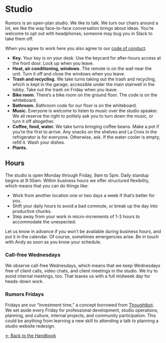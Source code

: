 # Studio

Rumors is an open-plan studio. We like to talk. We turn our chairs around a lot, we like the way face-to-face conversation brings about ideas. You’re welcome to opt out with headphones; someone may bug you in Slack to take them off. 

When you agree to work here you also agree to our [code of conduct](code-of-conduct.md).


- **Key.** Your key is on your desk. Use the keycard for after-hours access at the front door. Lock up when you leave.
- **Heat, air conditioning, windows.** The remote is on the wall near the unit. Turn it off and close the windows when you leave.
- **Trash and recycling.** We take turns taking out the trash and recycling, which is kept in the garage, accessible under the main stairwell in the lobby. Take out the trash on Friday when you leave.
- **Bike room.** There’s a bike room on the ground floor. The code is on the whiteboard.
- **Bathroom.** Bathroom code for our floor is on the whiteboard.
- **Music.** Everyone is welcome to listen to music over the studio speaker. We all reserve the right to politely ask you to turn down the music, or turn it off altogether.
- **Coffee, food, water.** We take turns bringing coffee beans. Make a pot if you’re the first to arrive. Any snacks on the shelves and La Croix in the refrigerator is for everyone. Otherwise, ask. If the water cooler is empty, refill it. Wash your dishes.
- **Plants.** 

## Hours

The studio is open Monday through Friday, 9am to 5pm. Daily standup begins at 9:30am. Within business hours we offer structured flexibility, which means that you can do things like:

- Work from another location one or two days a week if that’s better for you.
- Shift your daily hours to avoid a bad commute, or break up the day into productive chunks.
- Step away from your work in micro-increments of 1-3 hours to accommodate the unexpected.

Let us know in advance if you won’t be available during business hours, and put it in the calendar. Of course, sometimes emergencies arise. Be in touch with Andy as soon as you know your schedule.

### Call-free Wednesdays

We observe call-free Wednesdays, which means that we keep Wednesdays free of client calls, video chats, and client meetings in the studio. We try to avoid internal meetings, too. That leaves us with a full midweek day for heads-down work.

### Rumors Fridays

Fridays are our “investment time,” a concept borrowed from [Thoughtbot](https://thoughtbot.com/). We set aside every Friday for professional development, studio operations, planning, and culture, internal projects, and community participation. This could be anything from learning a new skill to attending a talk to planning a studio website redesign.

[← Back to the Handbook](../)
